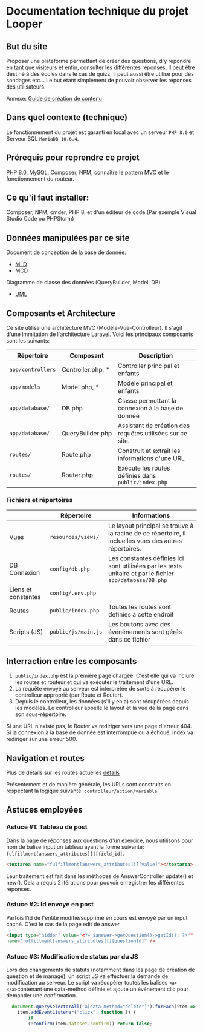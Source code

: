 # Documentation technique du projet Looper

## But du site

Proposer une plateforme permettant de créer des questions, d'y répondre en tant que visiteurs et enfin, consulter les
différentes réponses. Il peut être destiné à des écoles dans le cas de quizz, il peut aussi être utilisé pour des
sondages etc... Le but étant simplement de pouvoir observer les réponses des utilisateurs.

Annexe: [Guide de création de contenu](documentation/technical/createNewContent.md)

## Dans quel contexte (technique)

Le fonctionnement du projet est garanti en local avec un serveur `PHP 8.0` et Serveur SQL `MariaDB 10.6.4`.

## Prérequis pour reprendre ce projet

PHP 8.0, MySQL, Composer, NPM, connaître le pattern MVC et le fonctionnement du routeur.

## Ce qu'il faut installer:

Composer, NPM, cmder, PHP 8, et d'un éditeur de code (Par exemple Visual Studio Code ou PHPStorm)

## Données manipulées par ce site

Document de conception de la base de donnée:

- [MLD](../conception/db/MLD.PNG)
- [MCD](../conception/db/MCD_CHEN.png)

Diagramme de classe des données (QueryBuilder, Model, DB)

- [UML](../conception/uml/models.PNG)

## Composants et Architecture

Ce site utilise une architecture MVC (Modèle-Vue-Controlleur). Il s'agit d'une immitation de l'architecture Laravel.
Voici les principaux composants sont les suivants:

| Répertoire  | Composant | Description|
|---|---|---|
|`app/controllers`|Controller.php, *|Controller principal et enfants|
|`app/models`|Model.php, *|Modèle principal et enfants|
|`app/database/`|DB.php|Classe permettant la connexion à la base de donnée|
|`app/database/`|QueryBuilder.php|Assistant de création des requêtes utilisées sur ce site.|
|`routes/`|Route.php|Construit et extrait les informations d'une URL|
|`routes/`|Router.php|Exécute les routes définies dans `public/index.php`|

### Fichiers et répertoires

|  | Répertoire|Informations|
|---|---|---|
|Vues|`resources/views/`|Le layout principal se trouve à la racine de ce répertoire, il inclue les vues des autres répertoires.|
|DB Connexion|`config/db.php`|Les constantes définies ici sont utilisées par les tests unitaire et par le fichier `app/database/DB.php`|
|Liens et constantes|`config/.env.php`||
|Routes|`public/index.php`|Toutes les routes sont définies à cette endroit|
|Scripts (JS)|`public/js/main.js`|Les boutons avec des événénements sont gérés dans ce fichier|

## Interraction entre les composants

1) `public/index.php` est la première page chargée. C'est elle qui va inclure les routes et routeur et qui va exécuter
   le traitement d'une URL.
2) La requête envoyé au serveur est interprétée de sorte à récupérer le controlleur approprié (par Route et Router).
3) Depuis le controlleur, les données (s'il y en a) sont récupérées depuis les modèles. Le controlleur appelle le layout
   et la vue de la page dans son sous-répertoire.

Si une URL n'existe pas, le Router va rediriger vers une page d'erreur 404. Si la connexion à la base de donnée est
interrompue ou a échoué, index va rediriger sur une erreur 500.

## Navigation et routes

Plus de détails sur les routes actuelles [détails](documentation/technical/projectRoutes.md)

Présentement et de manière générale, les URLs sont construits en respectant la logique suivante:
`controlleur/action/variable`

## Astuces employées

### Astuce #1: Tableau de post

Dans la page de réponses aux questions d'un exercice, nous utilisons pour nom de balise input un tableau ayant la forme
suivante: `fulfillment[answers_attributes][][field_id]`.

```html
<textarea name="fulfillment[answers_attributes][][value]"></textarea>
```

Leur traitement est fait dans les méthodes de AnswerController update() et new(). Cela a requis 2 itérations pour
pouvoir enregistrer les différentes réponses.

### Astuce #2: Id envoyé en post

Parfois l'id de l'entité modifié/supprimé en cours est envoyé par un input caché. C'est le cas de la page edit de answer

```HTML
<input type="hidden" value="<?= $answer->getQuestion()->getId(); ?>""
name="fulfillment[answers_attributes][][questionId]" />
```

### Astuce #3: Modification de status par du JS

Lors des changements de statuts (notamment dans les page de création de question et de manage), un script JS va
effectuer la demande de modification au serveur. Le script va récupérer toutes les balises `<a></a>`contenant une
data-method définie et ajoute un événement clic pour demander une confirmation.

```javascript
  document.querySelectorAll('a[data-method="delete"]').forEach(item => {
    item.addEventListener("click", function () {
        if
        (!confirm(item.dataset.confirm)) return false;
   ```
